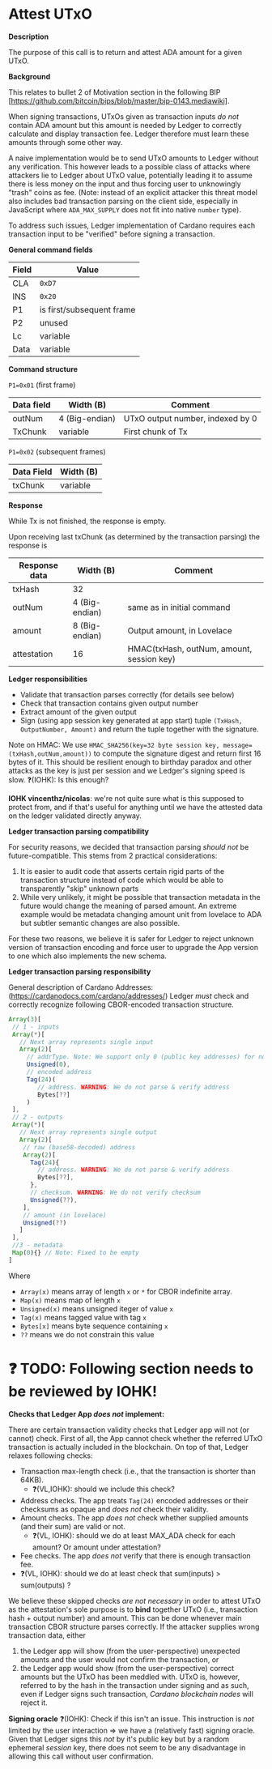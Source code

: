 # Attest UTxO

**Description**

The purpose of this call is to return and attest ADA amount for a given UTxO.

**Background**

This relates to bullet 2 of Motivation section in the following BIP [https://github.com/bitcoin/bips/blob/master/bip-0143.mediawiki].

When signing transactions, UTxOs given as transaction inputs *do not* contain ADA amount but this amount is needed by Ledger to correctly calculate and display transaction fee. Ledger therefore must learn these amounts through some other way.

A naive implementation would be to send UTxO amounts to Ledger without any verification. This however leads to a possible class of attacks where attackers lie to Ledger about UTxO value, potentially leading it to assume there is less money on the input and thus forcing user to unknowingly "trash" coins as fee. (Note: instead of an explicit attacker this threat model also includes bad transaction parsing on the client side, especially in JavaScript where `ADA_MAX_SUPPLY` does not fit into native `number` type).

To address such issues, Ledger implementation of Cardano requires each transaction input to be "verified" before signing a transaction.

**General command fields**

|Field|Value|
|-----|-----|
| CLA | `0xD7` |
| INS | `0x20` |
| P1 | is first/subsequent frame |
| P2 | unused |
| Lc | variable |
| Data | variable |

**Command structure**

`P1=0x01` (first frame)

|Data field|Width (B)|Comment|
|----------|---------|-------|
| outNum   |  4 (Big-endian)     | UTxO output number, indexed by 0|
| TxChunk | variable | First chunk of Tx |

`P1=0x02` (subsequent frames)

|Data Field|Width (B)|
|----------|---------|
| txChunk | variable |

**Response**

While Tx is not finished, the response is empty.

Upon receiving last txChunk (as determined by the transaction parsing) the response is

|Response data|Width (B)|Comment|
|----------|---------|-------|
| txHash   | 32 | |
| outNum | 4 (Big-endian) | same as in initial command|
| amount | 8 (Big-endian) | Output amount, in Lovelace|
| attestation | 16 | HMAC(txHash, outNum, amount, session key)|


**Ledger responsibilities**

- Validate that transaction parses correctly (for details see below)
- Check that transaction contains given output number
- Extract amount of the given output
- Sign (using app session key generated at app start) tuple `(TxHash, OutputNumber, Amount)` and return the tuple together with the signature. 

Note on HMAC: We use `HMAC_SHA256(key=32 byte session key, message=(txHash,outNum,amount))` to compute the signature digest and return first 16 bytes of it. This should be resilient enough to birthday paradox and other attacks as the key is just per session and we Ledger's signing speed is slow. ❓(IOHK): Is this enough? 

**IOHK vincenthz/nicolas**: we're not quite sure what is this supposed to protect from, and if that's useful for anything until we have the attested data on the ledger validated directly anyway.

**Ledger transaction parsing compatibility**

For security reasons, we decided that transaction parsing *should not* be future-compatible. This stems from 2 practical considerations:

1) It is easier to audit code that asserts certain rigid parts of the transaction structure instead of code which would be able to transparently "skip" unknown parts
2) While very unlikely, it might be possible that transaction metadata in the future would change the meaning of parsed amount. An extreme example would be metadata changing amount unit from lovelace to ADA but subtler semantic changes are also possible.

For these two reasons, we believe it is safer for Ledger to reject unknown version of transaction encoding and force user to upgrade the App version to one which also implements the new schema.

**Ledger transaction parsing responsibility**

General description of Cardano Addresses: (https://cardanodocs.com/cardano/addresses/)
Ledger *must* check and correctly recognize following CBOR-encoded transaction structure.

```javascript
Array(3)[
 // 1 - inputs
 Array(*)[ 
   // Next array represents single input
   Array(2)[
     // addrType. Note: We support only 0 (public key addresses) for now
     Unsigned(0),
     // encoded address
     Tag(24)(
        // address. WARNING: We do not parse & verify address
        Bytes[??]
     )
 ],
 // 2 - outputs
 Array(*)[
   // Next array represents single output
   Array(2)[
    // raw (base58-decoded) address
    Array(2)[
      Tag(24){
        // address. WARNING: We do not parse & verify address
        Bytes[??],
      },
      // checksum. WARNING: We do not verify checksum
      Unsigned(??),
    ],
    // amount (in lovelace)
    Unsigned(??)   
   ]
 ],
 //3 - metadata
 Map(0){} // Note: Fixed to be empty
]
```

Where 
- `Array(x)` means array of length `x` or `*` for CBOR indefinite array.
- `Map(x)` means map of length `x`
- `Unsigned(x)` means unsigned iteger of value `x`
- `Tag(x)` means tagged value with tag `x`
- `Bytes[x]` means byte sequence containing `x`
- `??` means we do not constrain this value

# ❓ TODO: Following section needs to be reviewed by IOHK!

**Checks that Ledger App *does not* implement:**

There are certain transaction validity checks that Ledger app will not (or cannot) check.
First of all, the App cannot check whether the referred UTxO transaction is actually included in the blockchain.
On top of that, Ledger relaxes following checks:
- Transaction max-length check (i.e., that the transaction is shorter than 64KB). 
  - ❓(VL,IOHK): should we include this check?
- Address checks. The app treats `Tag(24)` encoded addresses or their checksums as opaque and *does not* check their validity.
- Amount checks. The app *does not* check whether supplied amounts (and their sum) are valid or not.
  - ❓(VL, IOHK): should we do at least MAX_ADA check for each amount? Or amount under attestation?
- Fee checks. The app *does not* verify that there is enough transaction fee.
- ❓(VL, IOHK): should we do at least check that sum(inputs) > sum(outputs) ?

We believe these skipped checks *are not necessary* in order to attest UTxO as the attestation's sole purpose is to **bind** together UTxO (i.e., transaction hash + output number) and amount. This can be done whenever main transaction CBOR structure parses correctly. If the attacker supplies wrong transaction data, either
1) the Ledger app will show (from the user-perspective) unexpected amounts and the user would not confirm the transaction, or
2) the Ledger app would show (from the user-perspective) correct amounts but the UTxO has been meddled with. UTxO is, however, referred to by the hash in the transaction under signing and as such, even if Ledger signs such transaction,  *Cardano blockchain nodes* will reject it.


**Signing oracle**
❓(IOHK): Check if this isn't an issue.
This instruction is *not* limited by the user interaction => we have a (relatively fast) signing oracle. Given that Ledger signs this *not* by it's public key but by a random ephemeral *session* key, there does not seem to be any disadvantage in allowing this call without user confirmation.
